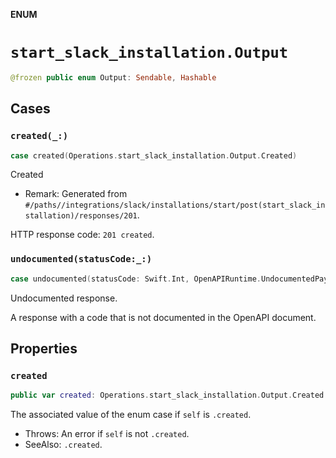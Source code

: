 **ENUM**

# `start_slack_installation.Output`

```swift
@frozen public enum Output: Sendable, Hashable
```

## Cases
### `created(_:)`

```swift
case created(Operations.start_slack_installation.Output.Created)
```

Created

- Remark: Generated from `#/paths//integrations/slack/installations/start/post(start_slack_installation)/responses/201`.

HTTP response code: `201 created`.

### `undocumented(statusCode:_:)`

```swift
case undocumented(statusCode: Swift.Int, OpenAPIRuntime.UndocumentedPayload)
```

Undocumented response.

A response with a code that is not documented in the OpenAPI document.

## Properties
### `created`

```swift
public var created: Operations.start_slack_installation.Output.Created
```

The associated value of the enum case if `self` is `.created`.

- Throws: An error if `self` is not `.created`.
- SeeAlso: `.created`.

